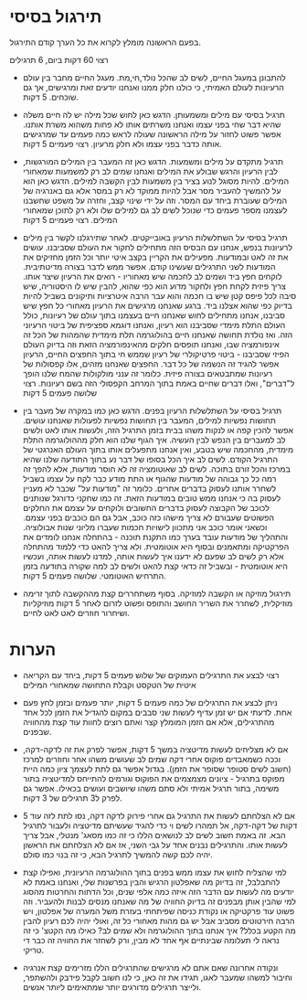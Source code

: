 תירגול בסיסי
=====

בפעם הראשונה מומלץ לקרוא את כל הערך קודם התירגול. 

רצוי 60 דקות ביום, 6 תרגילים

- להתבונן במעגל החיים, לשים לב שהכל נולד,חי,מת. מעגל החיים מחבר בין עולם הרעיונות לעולם האמיתי, כי כולנו 
חלק ממנו ואנחנו יודעים זאת ומרגישים, אך גם שוכחים. 5 דקות.

- תרגיל בסיסי עם מילים ומשמעותן. הדגש כאן לחוש שכל מילה יש לה חיים משלה שהיא דבר שחי בפני עצמו ואנחנו משרתים אותו 
לא פחות משהוא משרת אותנו. אפשר פשוט לחזור על מילה הראשונה שעולה לראש כמה פעמים עד שמרגישים אותה כדבר בפני עצמו ולא חלק מרעיון. רצוי פעמיים 5 דקות. 

- תרגיל מתקדם על מילים ומשמעות. הדגש כאן זה המעבר בין המילים המורגשות, לבין הרעיון והרגש שבולע את המילים ואנחנו
שמים לב רק למשמעות שמאחורי המילים. להיות מסוגל לנוע בציר בין משמעות לבין הקשבה למילים. הדגש כאן הוא על להמשיך להעביר
מסר אבל להיות ממוקד לא רק במסר אלא גם באנרגיה של המילים שעוברת ביחד עם המסר. וזה על ידי שינוי קצב, וחזרה על משפט שחשבנו לעצמנו מספר פעמים כדי שנוכל לשים לב גם למילים שלו ולא רק לתוכן שמאחורי המילים. רצוי פעמיים 5 דקות

- תרגיל בסיסי על השתלשלות הרעיון באובייקטים. לאחר שתירגלנו לקשר בין מילים לרעיונות בנפש, אנחנו עם הבסיס הזה מתחילים לחקור
את העולם שסביבנו. עושים את זה לאט ובמודעות. מפעילים את הקריין בקצב איטי יותר וכל הזמן מחזיקים את המודעות לשני התרגילים
שעשינו קודם. אפשר ממש לדבר בצורה מדיטתיבית. לוקחים חפץ ביד ושמים לב לחכמה שיש מאחוריו - רואים את הרעיון שיצר אותו. צריך פיזית לקחת חפץ ולחקור מדוע הוא כפי שהוא, להבין שיש לו היסטוריה, שיש סיבה לכל פיפס קטן שיש בו חכמה והוא עבר הרבה איטרציות ותיקונים בשביל להיות בדיוק כפי שהוא אצלנו ביד. ברגע שאנחנו מרגישים את הרעיון מאחורי כל חפץ שיש סביבנו, אנחנו מתחילים לחוש שאנחנו חיים בעצמנו בתוך עולם של רעיונות, כולל העולם התלת מימדי שסביבנו הוא רעיון, ואנחנו דוגמא ספציפית של ביטוי הרעיוני הזה. ואז נולדת תחושה שאנחנו חיים בהולוגרמה תלת מימדית שהמהות של הכל זה אינפורמציה שבו, ואנחנו תופסים חלקים מהאינפורמציה הזאת וזה בדיוק העולם הפיזי שסביבנו - ביטוי פרטיקולרי של רעיון שממש חי בתוך החפצים החיים, הרעיון אפשר להגיד זה הנשמה של כל דבר. החפצים שאנחנו מזהים, אלו קפסולות של רעיונות שמתבטאים בצורה פיזית. כלומר זה ענני מולקולות שהמח שלנו הופך ל"דברים", ואלו דברים שחיים באמת בתוך המרחב הקפסולי הזה בשם רעיונות. רצוי שלושה פעמים 5 דקות

- תרגיל בסיסי על השתלשלות הרעיון בפנים. הדגש כאן כמו במקרה של מעבר בין תחושות נפשיות למילים, המעבר בין תחושות נפשיות
לפעולות שאנחנו עושים. אפשר להכין קפה או לנקות משהו בבית בזמן התרגיל הזה, ולעשות אותו לאט ולשים לב למעברים בין הנפש
לבין העשיה. איך הגוף שלנו הוא חלק מההולוגרמה התלת מימדית, מהחכמה שיש בטבע, ואין אנחנו מתפעלים אותו בתוך העולם האנרגטי של התרגיל הקודם. לשים לב איך הכל בסופו של דבר נע בתוך התודעה שלנו שהיא במרכז והכל זורם בתוכה. לשים לב שאוטומציה זה לא חוסר מודעות, אלא להפך זה רמה כל כך גבוהה של מודעות שהגוף או התת מודע כבר לקח על עצמו בשביל לשחרר אותנו לעסוק בדברים אחרים. כלומר זה "מודעות על" שכבר לא מעניין לעסוק בה כי אנחנו ממש טובים במודעות הזאת. זה כמו שחקני כדורגל שנותנים לכוכב של הקבוצה לעסוק בדברים החשובים ולוקחים על עצמם את החלקים הפשוטים שעבורם לא צריך מישהו כזה כוכב, אבל גם הם כוכבים בפני עצמם. וכשאני אומר כוכב אני מתכוון לישויות חכמות שעברו מליוני שנות אבולוציה. והתהליך של מודעות עובד בערך כמו התקנת תוכנה - בהתחלה אנחנו לומדים את הפרקטיקה ומתאמנים ובסוף היא אוטומטית. ולא צריך להאט כדי ללמוד מהתחלה אלא רק לשים לב שפעם לא ידענו איך לעשות אותה, למדנו לעשות אותה, ועכשיו היא אוטומטית - ובשביל זה כדאי קצת להאט ולשים לב למה שקורה בתודעה בזמן התרחיש האוטומטי. 
שלושה פעמים 5 דקות. 

- תירגול מוזיקה או הקשבה למוזיקה. בסוף משתחררים קצת מההקשבה לתוך זרימה מוזיקלית, לשחרר את השריר החושב והתופס ופשוט לזרום
לאחר 5 דקות מוזיקליות ושיחרור חוזרים לאט לאט לחיים. 

הערות
====

- רצוי לבצע את התרגילים העמוקים של שלוש פעמים 5 דקות, ביחד עם הקריאה איטית של הטקסט וקבלת התחושה שמאחורי המילים 

- ניתן לבצע את התרגילים של כמה פעמים 5 דקות, יותר פעמים ובזמן לחץ פעם אחת. לדעתי אם יש זמן עדיף לעשות שני סבבים במקום להגדיל את הזמן לכל אחד מהתרגילים, אלא אם הזמן המומלץ קצר ואתם רוצים לחוות עוד קצת מהחוויה שבפנים.

- אם לא מצליחים לעשות מדיטציה במשך 5 דקות, אפשר לפרק את זה לדקה-דקה, וככה כשמאבדים פוקוס אחרי דקה שמים לב
שעושים משהו אחר וחוזרים למרכז (חשוב לשים סטופר שסופר את הזמן). בגדול אפשר גם לתת לעצמך ציון כמה היית מפוקס בתרגיל - ציונים מצמצמים את הפוקוס וגורמים להתייחס למדיטציה בתור משימה, בתור תרגיל אמיתי ולא סתם משהו שיושבים ועושים בכאילו. אפשר גם לפרק ל3 תרגילים של 3 דקות.

- אם לא הצלחתם לעשות את התרגיל גם אחרי פירוק לדקה דקה, נסו לתת לזה עוד 5 דקות של דקה-דקה, אל תמהרו לשים וי כדי להגיד
שעשיתם מדיטציה ולעבור לתרגיל הבא. זה באמת חשוב לשים לב לנושאים הללו כי זה כמו מסאג' מנטלי, אבל צריך לעשות אותו. והתרגילים נבנים אחד על גבי השני, אז אם לא הצלחתם את הראשון יהיה לכם קשה להמשיך לתרגיל הבא, כי זה בנוי כמו סולם. 

- למי שהצליח לחוש את עצמו ממש בפנים בתוך ההולוגרמה הרעיונית, ואפילו קצת להתבלבל, זה בדיוק מה שאפלטון הרגיש והבין בפרשנות שלי, ואנחנו באמת לא יודעים מה לעשות עם הדבר הזה איזה כמה אלפי שנים, וכל הדתות והחרטות מהסוג למי שהבין אותן מבפנים זה בדיוק החוויה של מה שאנחנו מנסים לבנות ולהעביר. וזה פשוט עוד פרקטיקה או נקודת כניסה שפיתחתי בעזרת משל המערה של אפלטון, ויש הרבה חירטוטים מסביב אבל יש גם מהות מאחורי כל זה, ואולי יהיה לכם רעיון להבין מה הקטע בכלל? איך אנחנו בתוך ההולוגרמה ולא שמים לב? כאילו מה הקטצ' כי זה נראה לי תעלומה שבינתיים אף אחד לא מבין, ורק לשחזר את החוויה זה כבר די טריקי. 

- ונקודה אחרונה שאם אתם לא מרגישים שהתרגילים הללו מזרימים קצת אנרגיה וחיבור למשהו שמעבר לאגו, תגידו את זה כאן, 
כי לנו חשוב לקבל פידבק ולהשתפר, ולייצר תרגילים מדורגים יותר שמתאימים ליותר אנשים. 
